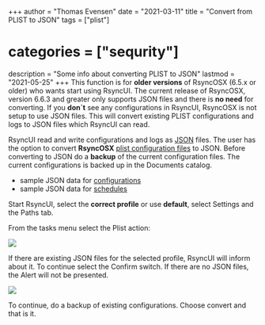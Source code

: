 +++
author = "Thomas Evensen"
date = "2021-03-11"
title =  "Convert from PLIST to JSON"
tags = ["plist"]
# categories = ["sequrity"]
description = "Some info about converting PLIST to JSON"
lastmod = "2021-05-25"
+++
This function is for **older versions** of RsyncOSX (6.5.x or older) who wants start using RsyncUI. The current release of RsyncOSX, version 6.6.3 and greater only supports JSON files and there is **no need** for converting. If you **don´t** see any configurations in RsyncUI, RsyncOSX is not setup to use JSON files. This will convert existing PLIST configurations and logs to JSON files which RsyncUI can read.

RsyncUI read and write configurations and logs as [JSON](https://en.wikipedia.org/wiki/JSON) files. The user has the option to convert **RsyncOSX** [plist configuration files](https://en.wikipedia.org/wiki/Property_list) to JSON. Before converting to JSON do a  **backup** of the current configuration files. The current configurations is backed up in the Documents catalog.

- sample JSON data for [configurations](https://raw.githubusercontent.com/rsyncOSX/RsyncUI/main/samplejsondata/configurations.json)
- sample JSON data for [schedules](https://raw.githubusercontent.com/rsyncOSX/RsyncUI/main/samplejsondata/schedules.json)

Start RsyncUI, select the **correct profile** or use **default**, select Settings and the Paths tab.

From the tasks menu select the Plist action:

![](/images/plist/plist.png)

If there are existing JSON files for the selected profile, RsyncUI will inform about it. To continue select the Confirm switch. If there are no JSON files, the Alert will not be presented.

![](/images/plist/convert.png)

To continue, do a backup of existing configurations. Choose convert and that is it.
